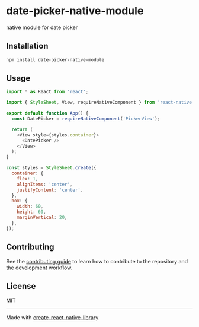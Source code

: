 # date-picker-native-module

native module for date picker

## Installation

```sh
npm install date-picker-native-module
```

## Usage

```js
import * as React from 'react';

import { StyleSheet, View, requireNativeComponent } from 'react-native';

export default function App() {
  const DatePicker = requireNativeComponent('PickerView');

  return (
    <View style={styles.container}>
      <DatePicker />
    </View>
  );
}

const styles = StyleSheet.create({
  container: {
    flex: 1,
    alignItems: 'center',
    justifyContent: 'center',
  },
  box: {
    width: 60,
    height: 60,
    marginVertical: 20,
  },
});
```

## Contributing

See the [contributing guide](CONTRIBUTING.md) to learn how to contribute to the repository and the development workflow.

## License

MIT

---

Made with [create-react-native-library](https://github.com/callstack/react-native-builder-bob)
